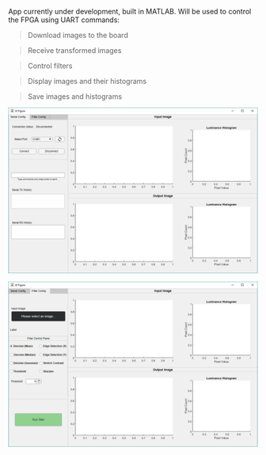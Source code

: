 App currently under development, built in MATLAB. Will be used to control the FPGA using UART commands:

> Download images to the board

> Receive transformed images

> Control filters

> Display images and their histograms

> Save images and histograms

![GUI Example 1](https://github.com/FinOrr/IVPro/blob/master/IVPRO_GUI/APP_0.PNG)

![GUI Example 2](https://github.com/FinOrr/IVPro/blob/master/IVPRO_GUI/APP_1.PNG)
